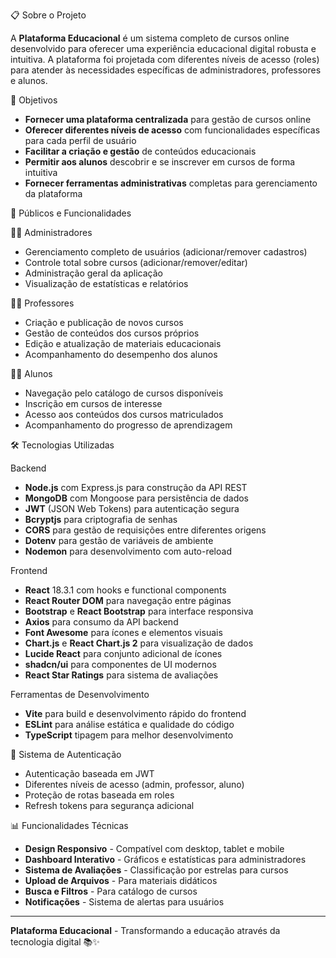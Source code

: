 📋 Sobre o Projeto

A **Plataforma Educacional** é um sistema completo de cursos online desenvolvido para oferecer uma experiência educacional digital robusta e intuitiva. A plataforma foi projetada com diferentes níveis de acesso (roles) para atender às necessidades específicas de administradores, professores e alunos.

🎯 Objetivos

- **Fornecer uma plataforma centralizada** para gestão de cursos online
- **Oferecer diferentes níveis de acesso** com funcionalidades específicas para cada perfil de usuário
- **Facilitar a criação e gestão** de conteúdos educacionais
- **Permitir aos alunos** descobrir e se inscrever em cursos de forma intuitiva
- **Fornecer ferramentas administrativas** completas para gerenciamento da plataforma

👥 Públicos e Funcionalidades

👨‍💼 Administradores
- Gerenciamento completo de usuários (adicionar/remover cadastros)
- Controle total sobre cursos (adicionar/remover/editar)
- Administração geral da aplicação
- Visualização de estatísticas e relatórios

👨‍🏫 Professores
- Criação e publicação de novos cursos
- Gestão de conteúdos dos cursos próprios
- Edição e atualização de materiais educacionais
- Acompanhamento do desempenho dos alunos

👨‍🎓 Alunos
- Navegação pelo catálogo de cursos disponíveis
- Inscrição em cursos de interesse
- Acesso aos conteúdos dos cursos matriculados
- Acompanhamento do progresso de aprendizagem

🛠️ Tecnologias Utilizadas

Backend
- **Node.js** com Express.js para construção da API REST
- **MongoDB** com Mongoose para persistência de dados
- **JWT** (JSON Web Tokens) para autenticação segura
- **Bcryptjs** para criptografia de senhas
- **CORS** para gestão de requisições entre diferentes origens
- **Dotenv** para gestão de variáveis de ambiente
- **Nodemon** para desenvolvimento com auto-reload

Frontend
- **React** 18.3.1 com hooks e functional components
- **React Router DOM** para navegação entre páginas
- **Bootstrap** e **React Bootstrap** para interface responsiva
- **Axios** para consumo da API backend
- **Font Awesome** para ícones e elementos visuais
- **Chart.js** e **React Chart.js 2** para visualização de dados
- **Lucide React** para conjunto adicional de ícones
- **shadcn/ui** para componentes de UI modernos
- **React Star Ratings** para sistema de avaliações

Ferramentas de Desenvolvimento
- **Vite** para build e desenvolvimento rápido do frontend
- **ESLint** para análise estática e qualidade do código
- **TypeScript** tipagem para melhor desenvolvimento

🔐 Sistema de Autenticação

- Autenticação baseada em JWT
- Diferentes níveis de acesso (admin, professor, aluno)
- Proteção de rotas baseada em roles
- Refresh tokens para segurança adicional

📊 Funcionalidades Técnicas

- **Design Responsivo** - Compatível com desktop, tablet e mobile
- **Dashboard Interativo** - Gráficos e estatísticas para administradores
- **Sistema de Avaliações** - Classificação por estrelas para cursos
- **Upload de Arquivos** - Para materiais didáticos
- **Busca e Filtros** - Para catálogo de cursos
- **Notificações** - Sistema de alertas para usuários

---

**Plataforma Educacional** - Transformando a educação através da tecnologia digital 📚✨
